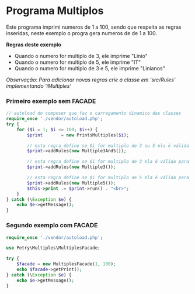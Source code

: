 # Programa Multiplos

Este programa imprimi numeros de 1 a 100, sendo que respeita as regras inseridas, 
neste exemplo o progra gera numeros de de 1 a 100.

**Regras deste exemplo**

- Quando o numero for multiplo de 3, ele imprime "Linio"
- Quando o numero for multiplo de 5, ele imprime "IT"
- Quando o numero for multiplo de 3 e 5, ele imprime "Linianos"

*Observação: Para adicionar novas regras crie a classe em 'src/Rules' implementando 'iMultiples'*

### Primeiro exemplo sem FACADE

```PHP
// autoload do composer que faz o carregamento dinamico das classes
require_once './vendor/autoload.php';
try {
    for ($i = 1; $i <= 100; $i++) {
        $print       = new PrintsMultiples($i);

        // esta regra define se $i for multiplo de 3 ou 5 ela é válida para seu valor
        $print->addRules(new Multiple3And5());

        // esta regra define se $i for multiplo de 3 ela é válida para seu valor
        $print->addRules(new Multiple3());

        // esta regra define se $i for multiplo de 5 ela é válida para seu valor
        $print->addRules(new Multiple5());
        $this->print .= $print->run() . "<br>";
    }
} catch (\Exception $e) {
    echo $e->getMessage();
}
```

### Segundo exemplo com FACADE

```PHP
require_once './vendor/autoload.php';

use Petry\Multiples\MultiplesFacade;

try {
    $facade = new MultiplesFacade(1, 100);
    echo $facade->getPrint();
} catch (\Exception $e) {
    echo $e->getMessage();
}
```
